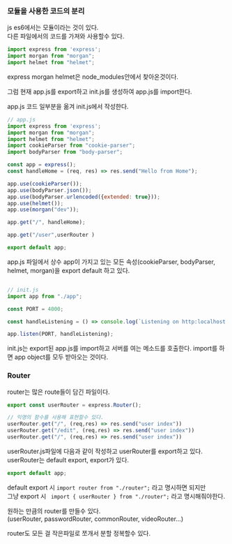 ### 모듈을 사용한 코드의 분리

js es6에서는 모듈이라는 것이 있다.  
다른 파일에서의 코드를 가져와 사용할수 있다.  

```js
import express from 'express';
import morgan from "morgan";
import helmet from "helmet";
```
express morgan helmet은 node_modules안에서 찾아온것이다.  

그럼 현재 app.js를 export하고
init.js를 생성하여 app.js를 import한다.

app.js 코드 일부분을 옮겨 init.js에서 작성한다.


```js
// app.js
import express from 'express';
import morgan from "morgan";
import helmet from "helmet";
import cookieParser from "cookie-parser";
import bodyParser from "body-parser";

const app = express();
const handleHome = (req, res) => res.send("Hello from Home");

app.use(cookieParser());
app.use(bodyParser.json());
app.use(bodyParser.urlencoded({extended: true}));
app.use(helmet());
app.use(morgan("dev"));

app.get("/", handleHome);

app.get("/user",userRouter )

export default app;

```

app.js 파일에서 상수 app이 가지고 있는 모든 속성(cookieParser, bodyParser, helmet, morgan)을 export default 하고 있다.


```js

// init.js
import app from "./app";

const PORT = 4000;

const handleListening = () => console.log(`Listening on http:localhost:${PORT}`);

app.listen(PORT, handleListening);

```

init.js는 export된 app.js를 import하고 서버를 여는 메소드를 호출한다. 
import를 하면 app object를 모두 받아오는 것이다.

### Router 

router는 많은 route들이 담긴 파일이다.

```js
export const userRouter = express.Router();

// 익명의 함수를 사용해 표현할수 있다.
userRouter.get("/", (req,res) => res.send("user index"))
userRouter.get("/edit", (req,res) => res.send("user index"))
userRouter.get("/", (req,res) => res.send("user index"))
```

userRouter.js파일에 다음과 같이 작성하고 userRouter를 export하고 있다.
userRouter는 default export, export가 있다.

```js
export default app;
```
default export 시 ```import router from "./router";``` 라고 명시하면 되지만  
그냥 export 시   ``` import { userRouter } from "./router";``` 라고 명시해줘야한다.  

원하는 만큼의 router를 만들수 있다.  
(userRouter, passwordRouter, commonRouter, videoRouter...) 

router도 모든 걸 작은파일로 쪼개서 분할 정복할수 있다.  